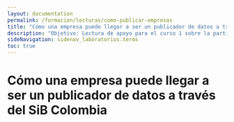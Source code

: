 ```yaml
---
layout: documentation
permalink: /formacion/lecturas/como-publicar-empresas
title: "Cómo una empresa puede llegar a ser un publicador de datos a través del SiB Colombia"
description: "Objetivo: Lectura de apoyo para el curso 1 sobre la participación de las empresas como publicadores de datos a través del SiB Colombia."
sideNavigation: sidenav_laboratorios.terms
toc: true
---
```


# Cómo una empresa puede llegar a ser un publicador de datos a través del SiB Colombia
